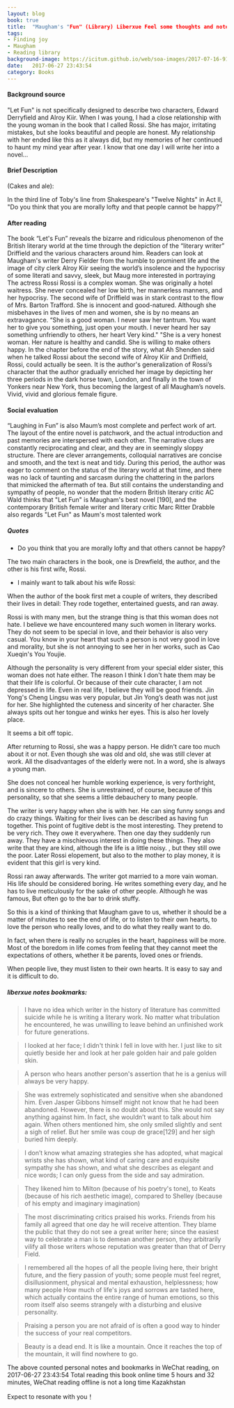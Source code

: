 ```yaml
---
layout: blog
book: true
title:  "Maugham's "Fun" (Library) Liberxue Feel some thoughts and notes"
tags:
- Finding joy
- Maugham
- Reading library
background-image: https://icitum.github.io/web/soa-images/2017-07-16-91630214.jpg
date:   2017-06-27 23:43:54
category: Books
---
```


#### Background source

"Let Fun" is not specifically designed to describe two characters, Edward Derryfield and Alroy Kiir. When I was young, I had a close relationship with the young woman in the book that I called Rossi. She has major, irritating mistakes, but she looks beautiful and people are honest. My relationship with her ended like this as it always did, but my memories of her continued to haunt my mind year after year. I know that one day I will write her into a novel...

#### Brief Description

  (Cakes and ale):

In the third line of Toby's line from Shakespeare's "Twelve Nights" in Act II, "Do you think that you are morally lofty and that people cannot be happy?"

#### After reading

The book “Let's Fun” reveals the bizarre and ridiculous phenomenon of the British literary world at the time through the depiction of the “literary writer” Driffield and the various characters around him. Readers can look at Maugham's writer Derry Fielder from the humble to prominent life and the image of city clerk Alroy Kiir seeing the world’s insolence and the hypocrisy of some literati and savvy, sleek, but Maug more interested in portraying The actress Rossi Rossi is a complex woman. She was originally a hotel waitress. She never concealed her low birth, her mannerless manners, and her hypocrisy. The second wife of Driffield was in stark contrast to the flow of Mrs. Barton Trafford. She is innocent and good-natured. Although she misbehaves in the lives of men and women, she is by no means an extravagance. “She is a good woman. I never saw her tantrum. You want her to give you something, just open your mouth. I never heard her say something unfriendly to others, her heart Very kind." "She is a very honest woman. Her nature is healthy and candid. She is willing to make others happy. In the chapter before the end of the story, what Ah Shenden said when he talked Rossi about the second wife of Alroy Kiir and Driffield, Rossi, could actually be seen. It is the author's generalization of Rossi’s character that the author gradually enriched her image by depicting her three periods in the dark horse town, London, and finally in the town of Yonkers near New York, thus becoming the largest of all Maugham’s novels. Vivid, vivid and glorious female figure.
 
#### Social evaluation

“Laughing in Fun” is also Maum’s most complete and perfect work of art. The layout of the entire novel is patchwork, and the actual introduction and past memories are interspersed with each other. The narrative clues are constantly reciprocating and clear, and they are in seemingly sloppy structure. There are clever arrangements, colloquial narratives are concise and smooth, and the text is neat and tidy. During this period, the author was eager to comment on the status of the literary world at that time, and there was no lack of taunting and sarcasm during the chattering in the parlors that mimicked the aftermath of tea. But still contains the understanding and sympathy of people, no wonder that the modern British literary critic AC Wald thinks that "Let Fun" is Maugham's best novel [190], and the contemporary British female writer and literary critic Marc Ritter Drabble also regards "Let Fun" as Maum's most talented work
 
##### Quotes

- Do you think that you are morally lofty and that others cannot be happy?

The two main characters in the book, one is Drewfield, the author, and the other is his first wife, Rossi.
 
- I mainly want to talk about his wife Rossi:
 
When the author of the book first met a couple of writers, they described their lives in detail: They rode together, entertained guests, and ran away.
 
Rossi is with many men, but the strange thing is that this woman does not hate. I believe we have encountered many such women in literary works. They do not seem to be special in love, and their behavior is also very casual. You know in your heart that such a person is not very good in love and morality, but she is not annoying to see her in her works, such as Cao Xueqin's You Youjie.
 
Although the personality is very different from your special elder sister, this woman does not hate either. The reason I think I don't hate them may be that their life is colorful. Or because of their cute character, I am not depressed in life. Even in real life, I believe they will be good friends. Jin Yong's Cheng Lingsu was very popular, but Jin Yong’s death was not just for her. She highlighted the cuteness and sincerity of her character. She always spits out her tongue and winks her eyes. This is also her lovely place.
 
It seems a bit off topic.
 
After returning to Rossi, she was a happy person. He didn't care too much about it or not. Even though she was old and old, she was still clever at work. All the disadvantages of the elderly were not. In a word, she is always a young man.
 
She does not conceal her humble working experience, is very forthright, and is sincere to others. She is unrestrained, of course, because of this personality, so that she seems a little debauchery to many people.
 
The writer is very happy when she is with her. He can sing funny songs and do crazy things. Waiting for their lives can be described as having fun together. This point of fugitive debt is the most interesting. They pretend to be very rich. They owe it everywhere. Then one day they suddenly run away. They have a mischievous interest in doing these things. They also write that they are kind, although the life is a little noisy. , but they still owe the poor. Later Rossi elopement, but also to the mother to play money, it is evident that this girl is very kind.
 
Rossi ran away afterwards. The writer got married to a more vain woman. His life should be considered boring. He writes something every day, and he has to live meticulously for the sake of other people. Although he was famous, But often go to the bar to drink stuffy.
 
So this is a kind of thinking that Maugham gave to us, whether it should be a matter of minutes to see the end of life, or to listen to their own hearts, to love the person who really loves, and to do what they really want to do.
 
In fact, when there is really no scruples in the heart, happiness will be more. Most of the boredom in life comes from feeling that they cannot meet the expectations of others, whether it be parents, loved ones or friends.
 
When people live, they must listen to their own hearts. It is easy to say and it is difficult to do.

##### liberxue notes bookmarks:

> I have no idea which writer in the history of literature has committed suicide while he is writing a literary work. No matter what tribulation he encountered, he was unwilling to leave behind an unfinished work for future generations.
 
> I looked at her face; I didn't think I fell in love with her. I just like to sit quietly beside her and look at her pale golden hair and pale golden skin.
 
> A person who hears another person's assertion that he is a genius will always be very happy.
 
> She was extremely sophisticated and sensitive when she abandoned him. Even Jasper Gibbons himself might not know that he had been abandoned. However, there is no doubt about this. She would not say anything against him. In fact, she wouldn’t want to talk about him again. When others mentioned him, she only smiled slightly and sent a sigh of relief. But her smile was coup de grace[129] and her sigh buried him deeply.
 
> I don’t know what amazing strategies she has adopted, what magical wrists she has shown, what kind of caring care and exquisite sympathy she has shown, and what she describes as elegant and nice words; I can only guess from the side and say admiration.
 
> They likened him to Milton (because of his poetry's tone), to Keats (because of his rich aesthetic image), compared to Shelley (because of his empty and imaginary imagination)
 
> The most discriminating critics praised his works. Friends from his family all agreed that one day he will receive attention. They blame the public that they do not see a great writer here; since the easiest way to celebrate a man is to demean another person, they arbitrarily vilify all those writers whose reputation was greater than that of Derry Field.
 
> I remembered all the hopes of all the people living here, their bright future, and the fiery passion of youth; some people must feel regret, disillusionment, physical and mental exhaustion, helplessness; how many people How much of life's joys and sorrows are tasted here, which actually contains the entire range of human emotions, so this room itself also seems strangely with a disturbing and elusive personality.
 
> Praising a person you are not afraid of is often a good way to hinder the success of your real competitors.
 
> Beauty is a dead end. It is like a mountain. Once it reaches the top of the mountain, it will find nowhere to go.

The above counted personal notes and bookmarks in WeChat reading, on 2017-06-27 23:43:54 Total reading this book online time 5 hours and 32 minutes, WeChat reading offline is not a long time Kazakhstan

Expect to resonate with you！
